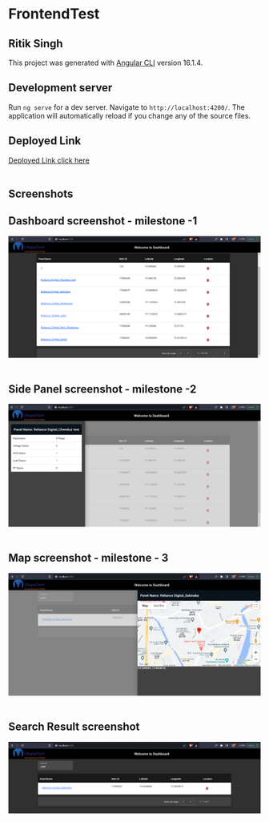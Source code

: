 # FrontendTest
## Ritik Singh

This project was generated with [Angular CLI](https://github.com/angular/angular-cli) version 16.1.4.

## Development server

Run `ng serve` for a dev server. Navigate to `http://localhost:4200/`. The application will automatically reload if you change any of the source files.

##  Deployed Link
[Deployed Link click here ](https://ritiksingh2.github.io/frontend-test/)
 <br><br>

## Screenshots 

##  Dashboard screenshot - milestone -1

<img src="https://github.com/ritiksingh2/frontend-test/blob/master/output_screenshots/dash.PNG"> <br><br>

##  Side Panel screenshot - milestone -2

<img src="https://github.com/ritiksingh2/frontend-test/blob/master/output_screenshots/11.PNG"> <br><br>

##  Map screenshot - milestone - 3 

<img src="https://github.com/ritiksingh2/frontend-test/blob/master/output_screenshots/22.PNG"> <br><br>

##  Search Result  screenshot 

<img src="https://github.com/ritiksingh2/frontend-test/blob/master/output_screenshots/search.PNG"> <br><br>
